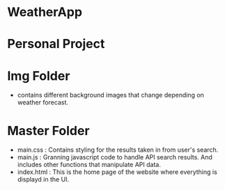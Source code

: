 # WeatherApp

# Personal Project

# Img Folder
  - contains different background images that change depending on weather forecast.
    
# Master Folder
  - main.css                  : Contains styling for the results taken in from user's search.
  - main.js                   : Granning javascript code to handle API search results. And includes other functions that manipulate API data.
  - index.html                : This is the home page of the website where everything is displayd in the UI.
